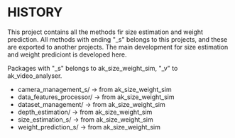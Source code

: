 # HISTORY
This project contains all the methods fir size estimation and weight prediction.
All methods with ending "_s" belongs to this projects, and these are exported to another projects.
The main development for size estimation and weight prediciont is developed here.

Packages with "_s" belongs to ak_size_weight_sim, "_v" to ak_video_analyser.
* camera_management_s/ -> from ak_size_weight_sim
* data_features_processor/ -> from ak_size_weight_sim
* dataset_management/ -> from ak_size_weight_sim
* depth_estimation/ -> from ak_size_weight_sim
* size_estimation_s/ -> from ak_size_weight_sim  
* weight_prediction_s/ -> from ak_size_weight_sim